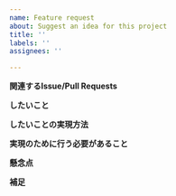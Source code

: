 ```yaml
---
name: Feature request
about: Suggest an idea for this project
title: ''
labels: ''
assignees: ''

---
```


**関連するIssue/Pull Requests**

**したいこと**

**したいことの実現方法**

**実現のために行う必要があること**

**懸念点**

**補足**

